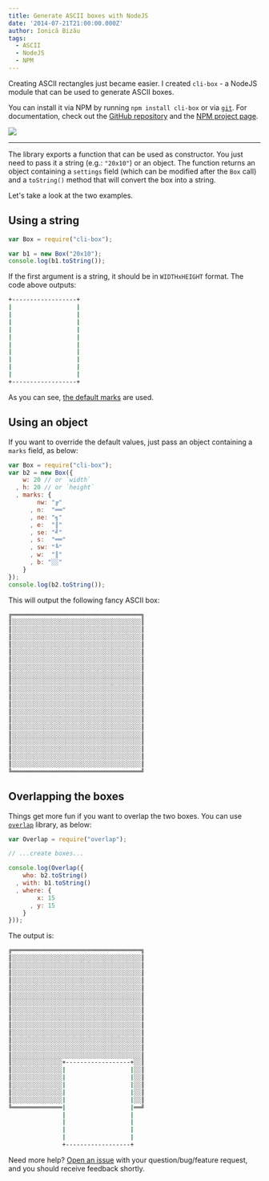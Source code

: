 ```yaml
---
title: Generate ASCII boxes with NodeJS
date: '2014-07-21T21:00:00.000Z'
author: Ionică Bizău
tags:
  - ASCII
  - NodeJS
  - NPM
---
```

Creating ASCII rectangles just became easier. I created `cli-box` - a NodeJS module that can be used to generate ASCII boxes.

You can install it via NPM by running `npm install cli-box` or via [`git`][1]. For documentation, check out the [GitHub repository][2] and the [NPM project page][3].

![](https://i.imgur.com/SX9t8yX.png)

---

The library exports a function that can be used as constructor. You just need to pass it a string (e.g.: `"20x10"`) or an object. The function returns an object containing a `settings` field (which can be modified after the `Box` call) and a `toString()` method that will convert the box into a string.

Let's take a look at the two examples.

## Using a string

```js
var Box = require("cli-box");

var b1 = new Box("20x10");
console.log(b1.toString());
```

If the first argument is a string, it should be in `WIDTHxHEIGHT` format. The code above outputs:

```sh
+------------------+
|                  |
|                  |
|                  |
|                  |
|                  |
|                  |
|                  |
|                  |
|                  |
|                  |
+------------------+
```

As you can see, [the default marks][4] are used.

## Using an object
If you want to override the default values, just pass an object containing a `marks` field, as below:

```js
var Box = require("cli-box");
var b2 = new Box({
    w: 20 // or `width`
  , h: 20 // or `height`
  , marks: {
        nw: "╔"
      , n:  "══"
      , ne: "╗"
      , e:  "║"
      , se: "╝"
      , s:  "══"
      , sw: "╚"
      , w:  "║"
      , b: "░░"
    }
});
console.log(b2.toString());
```

This will output the following fancy ASCII box:

```sh
╔════════════════════════════════════╗
║░░░░░░░░░░░░░░░░░░░░░░░░░░░░░░░░░░░░║
║░░░░░░░░░░░░░░░░░░░░░░░░░░░░░░░░░░░░║
║░░░░░░░░░░░░░░░░░░░░░░░░░░░░░░░░░░░░║
║░░░░░░░░░░░░░░░░░░░░░░░░░░░░░░░░░░░░║
║░░░░░░░░░░░░░░░░░░░░░░░░░░░░░░░░░░░░║
║░░░░░░░░░░░░░░░░░░░░░░░░░░░░░░░░░░░░║
║░░░░░░░░░░░░░░░░░░░░░░░░░░░░░░░░░░░░║
║░░░░░░░░░░░░░░░░░░░░░░░░░░░░░░░░░░░░║
║░░░░░░░░░░░░░░░░░░░░░░░░░░░░░░░░░░░░║
║░░░░░░░░░░░░░░░░░░░░░░░░░░░░░░░░░░░░║
║░░░░░░░░░░░░░░░░░░░░░░░░░░░░░░░░░░░░║
║░░░░░░░░░░░░░░░░░░░░░░░░░░░░░░░░░░░░║
║░░░░░░░░░░░░░░░░░░░░░░░░░░░░░░░░░░░░║
║░░░░░░░░░░░░░░░░░░░░░░░░░░░░░░░░░░░░║
║░░░░░░░░░░░░░░░░░░░░░░░░░░░░░░░░░░░░║
║░░░░░░░░░░░░░░░░░░░░░░░░░░░░░░░░░░░░║
║░░░░░░░░░░░░░░░░░░░░░░░░░░░░░░░░░░░░║
║░░░░░░░░░░░░░░░░░░░░░░░░░░░░░░░░░░░░║
║░░░░░░░░░░░░░░░░░░░░░░░░░░░░░░░░░░░░║
║░░░░░░░░░░░░░░░░░░░░░░░░░░░░░░░░░░░░║
╚════════════════════════════════════╝
```

## Overlapping the boxes
Things get more fun if you want to overlap the two boxes. You can use [`overlap`][5] library, as below:

```js
var Overlap = require("overlap");

// ...create boxes...

console.log(Overlap({
    who: b2.toString()
  , with: b1.toString()
  , where: {
        x: 15
      , y: 15
    }
}));
```

The output is:

```sh
╔════════════════════════════════════╗
║░░░░░░░░░░░░░░░░░░░░░░░░░░░░░░░░░░░░║
║░░░░░░░░░░░░░░░░░░░░░░░░░░░░░░░░░░░░║
║░░░░░░░░░░░░░░░░░░░░░░░░░░░░░░░░░░░░║
║░░░░░░░░░░░░░░░░░░░░░░░░░░░░░░░░░░░░║
║░░░░░░░░░░░░░░░░░░░░░░░░░░░░░░░░░░░░║
║░░░░░░░░░░░░░░░░░░░░░░░░░░░░░░░░░░░░║
║░░░░░░░░░░░░░░░░░░░░░░░░░░░░░░░░░░░░║
║░░░░░░░░░░░░░░░░░░░░░░░░░░░░░░░░░░░░║
║░░░░░░░░░░░░░░░░░░░░░░░░░░░░░░░░░░░░║
║░░░░░░░░░░░░░░░░░░░░░░░░░░░░░░░░░░░░║
║░░░░░░░░░░░░░░░░░░░░░░░░░░░░░░░░░░░░║
║░░░░░░░░░░░░░░░░░░░░░░░░░░░░░░░░░░░░║
║░░░░░░░░░░░░░░░░░░░░░░░░░░░░░░░░░░░░║
║░░░░░░░░░░░░░░░░░░░░░░░░░░░░░░░░░░░░║
║░░░░░░░░░░░░░░+------------------+░░║
║░░░░░░░░░░░░░░|                  |░░║
║░░░░░░░░░░░░░░|                  |░░║
║░░░░░░░░░░░░░░|                  |░░║
║░░░░░░░░░░░░░░|                  |░░║
║░░░░░░░░░░░░░░|                  |░░║
╚══════════════|                  |══╝
               |                  |
               |                  |
               |                  |
               |                  |
               +------------------+
```

Need more help? [Open an issue][6] with your question/bug/feature request, and you should receive feedback shortly.

  [1]: https://github.com/IonicaBizau/node-cli-box/blob/d72ab4dc2d837f74af5077e0f19e8eab458105e6/README.md#installation
  [2]: https://github.com/IonicaBizau/node-cli-box
  [3]: https://www.npmjs.org/package/cli-box
  [4]: https://github.com/IonicaBizau/node-cli-box/blob/d72ab4dc2d837f74af5077e0f19e8eab458105e6/index.js#L19-L31
  [5]: https://github.com/IonicaBizau/overlap
  [6]: https://github.com/IonicaBizau/node-cli-box/issues/new
